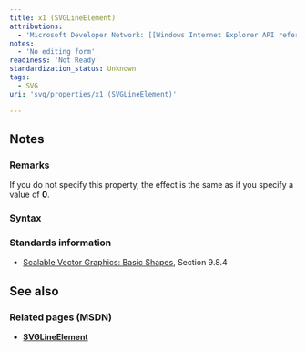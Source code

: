 ```yaml
---
title: x1 (SVGLineElement)
attributions:
  - 'Microsoft Developer Network: [[Windows Internet Explorer API reference](http://msdn.microsoft.com/en-us/library/ie/hh828809%28v=vs.85%29.aspx) Article]'
notes:
  - 'No editing form'
readiness: 'Not Ready'
standardization_status: Unknown
tags:
  - SVG
uri: 'svg/properties/x1 (SVGLineElement)'

---
```

## <span>Notes</span>

### <span>Remarks</span>

If you do not specify this property, the effect is the same as if you specify a value of **0**.

### <span>Syntax</span>

### <span>Standards information</span>

-   [Scalable Vector Graphics: Basic Shapes](http://go.microsoft.com/fwlink/p/?linkid=204737), Section 9.8.4

## <span>See also</span>

### <span>Related pages (MSDN)</span>

-   [**SVGLineElement**](/svg/elements/line)
